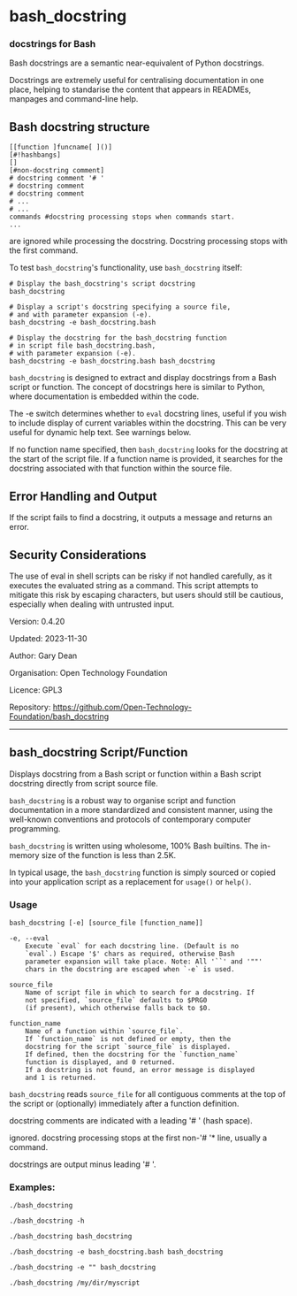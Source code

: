 # bash_docstring

### docstrings for Bash

Bash docstrings are a semantic near-equivalent of Python
docstrings.

Docstrings are extremely useful for centralising documentation in
one place, helping to standarise the content that appears in
READMEs, manpages and command-line help.

## Bash docstring structure

    [[function ]funcname[ ]()]
    [#!hashbangs]
    []
    [#non-docstring comment]
    # docstring comment '# '
    # docstring comment
    # docstring comment
    # ...
    # ...
    commands #docstring processing stops when commands start.
    ...

are ignored while processing the docstring.  Docstring processing
stops with the first command.

To test `bash_docstring`'s functionality, use `bash_docstring`
itself:

    # Display the bash_docstring's script docstring
    bash_docstring

    # Display a script's docstring specifying a source file,
    # and with parameter expansion (-e).
    bash_docstring -e bash_docstring.bash

    # Display the docstring for the bash_docstring function
    # in script file bash_docstring.bash,
    # with parameter expansion (-e).
    bash_docstring -e bash_docstring.bash bash_docstring

`bash_docstring` is designed to extract and display docstrings from
a Bash script or function. The concept of docstrings here is
similar to Python, where documentation is embedded within the
code.

The -e switch determines whether to `eval` docstring lines, useful
if you wish to include display of current variables within the
docstring.  This can be very useful for dynamic help text.  See
warnings below.

If no function name specified, then `bash_docstring` looks for the
docstring at the start of the script file. If a function name is
provided, it searches for the docstring associated with that
function within the source file.

## Error Handling and Output

If the script fails to find a docstring, it outputs a message and
returns an error.

## Security Considerations

The use of eval in shell scripts can be risky if not handled
carefully, as it executes the evaluated string as a command. This
script attempts to mitigate this risk by escaping characters, but
users should still be cautious, especially when dealing with
untrusted input.

Version: 0.4.20

Updated: 2023-11-30

Author: Gary Dean

Organisation: Open Technology Foundation

Licence: GPL3

Repository: https://github.com/Open-Technology-Foundation/bash_docstring



---

## bash_docstring Script/Function

Displays docstring from a Bash script or function within a Bash
script docstring directly from script source file.

`bash_docstring` is a robust way to organise script and function
documentation in a more standardized and consistent manner, using
the well-known conventions and protocols of contemporary computer
programming.

`bash_docstring` is written using wholesome, 100% Bash builtins.
The in-memory size of the function is less than 2.5K.

In typical usage, the `bash_docstring` function is simply sourced
or copied into your application script as a replacement for
`usage()` or `help()`.

### Usage

  `bash_docstring [-e] [source_file [function_name]]`

    -e, --eval
        Execute `eval` for each docstring line. (Default is no
        `eval`.) Escape '$' chars as required, otherwise Bash
        parameter expansion will take place. Note: All '``' and '""'
        chars in the docstring are escaped when `-e` is used.

    source_file
        Name of script file in which to search for a docstring. If
        not specified, `source_file` defaults to $PRG0
        (if present), which otherwise falls back to $0.

    function_name
        Name of a function within `source_file`.
        If `function_name` is not defined or empty, then the
        docstring for the script `source_file` is displayed.
        If defined, then the docstring for the `function_name`
        function is displayed, and 0 returned.
        If a docstring is not found, an error message is displayed
        and 1 is returned.

  `bash_docstring` reads `source_file` for all contiguous comments
  at the top of the script or (optionally) immediately after a
  function definition.

  docstring comments are indicated with a leading '# '
  (hash space).

  ignored. docstring processing stops at the first non-'# '*
  line, usually a command.

  docstrings are output minus leading '# '.

### Examples:

    ./bash_docstring

    ./bash_docstring -h

    ./bash_docstring bash_docstring

    ./bash_docstring -e bash_docstring.bash bash_docstring

    ./bash_docstring -e "" bash_docstring

    ./bash_docstring /my/dir/myscript

